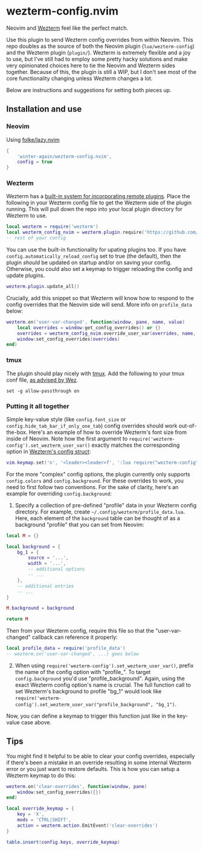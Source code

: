 # wezterm-config.nvim

Neovim and [Wezterm](https://github.com/wez/wezterm) feel like the perfect match. 

Use this plugin to send Wezterm config overrides from within Neovim. This repo doubles as the source of both the Neovim plugin (`lua/wezterm-config`) and the Wezterm plugin (`plugin/`). Wezterm is extremely flexible and a joy to use, but I've still had to employ some pretty hacky solutions and make very opinionated choices here to tie the Neovim and Wezterm sides together. Because of this, the plugin is still a WIP, but I don't see most of the core functionality changing unless Wezterm changes a lot. 

Below are instructions and suggestions for setting both pieces up.

## Installation and use

### Neovim

Using [folke/lazy.nvim](https://github.com/folke/lazy.nvim)

```lua
{
    'winter-again/wezterm-config.nvim',
    config = true
}
```

### Wezterm

Wezterm has a [built-in system for incorporating remote plugins](https://github.com/wez/wezterm/commit/e4ae8a844d8feaa43e1de34c5cc8b4f07ce525dd). Place the following in your Wezterm config file to get the Wezterm side of the plugin running. This will pull down the repo into your local plugin directory for Wezterm to use. 

```lua
local wezterm = require('wezterm')
local wezterm_config_nvim = wezterm.plugin.require('https://github.com/winter-again/wezterm-config.nvim')
-- rest of your config
```

You can use the built-in functionality for upating plugins too. If you have `config.automatically_reload_config` set to true (the default), then the plugin *should* be updated on startup and/or on saving your config. Otherwise, you could also set a keymap to trigger reloading the config and update plugins.

```lua
wezterm.plugin.update_all()
```

Crucially, add this snippet so that Wezterm will know how to respond to the config overrides that the Neovim side will send. More info on `profile_data` below:

```lua
wezterm.on('user-var-changed', function(window, pane, name, value)
    local overrides = window:get_config_overrides() or {}
    overrides = wezterm_config_nvim.override_user_var(overrides, name, value, profile_data)
    window:set_config_overrides(overrides)
end)
```

### tmux

The plugin should play nicely with [tmux](https://github.com/tmux/tmux). Add the following to your tmux conf file, [as advised by Wez](https://wezfurlong.org/wezterm/recipes/passing-data.html#user-vars).

```
set -g allow-passthrough on
```

### Putting it all together

Simple key-value style (like `config.font_size` or `config.hide_tab_bar_if_only_one_tab`) config overrides should work out-of-the-box. Here's an example of how to override Wezterm's font size from inside of Neovim. Note how the first argument to `require('wezterm-config').set_wezterm_user_var()` exactly matches the corresponding option in [Wezterm's config struct](https://wezfurlong.org/wezterm/config/lua/config/index.html):

```lua
vim.keymap.set('n', '<leader><leader>f', ':lua require("wezterm-config").set_wezterm_user_var("font_size", "20")<CR>')
```

For the more "complex" config options, the plugin currently only supports `config.colors` and `config.background`. For these overrides to work, you need to first follow two conventions. For the sake of clarity, here's an example for overriding `config.background`:

1. Specify a collection of pre-defined "profile" data in your Wezterm config directory. For example, create `~/.config/wezterm/profile_data.lua`. Here, each element of the `background` table can be thought of as a background "profile" that you can set from Neovim:

```lua
local M = {}

local background = {
    bg_1 = {
        source = '...',
        width = '...',
        -- additional options
        -- ...
    },
    -- additional entries
    -- ...
}

M.background = background

return M
```

Then from your Wezterm config, require this file so that the "user-var-changed" callback can reference it properly:

```lua
local profile_data = require('profile_data')
-- wezterm.on('user-var-changed', ...) goes below
```

2. When using `require('wezterm-config').set_wezterm_user_var()`, prefix the name of the config option with "profile_". To target `config.background` you'd use "profile_background". Again, using the exact Wezterm config option's name is crucial. The full function call to set Wezterm's background to profile "bg_1" would look like `require('wezterm-config').set_wezterm_user_var("profile_background", "bg_1")`. 

Now, you can define a keymap to trigger this function just like in the key-value case above. 

## Tips

You might find it helpful to be able to clear your config overrides, especially if there's been a mistake in an override resulting in some internal Wezterm error or you just want to restore defaults. This is how you can setup a Wezterm keymap to do this:

```lua
wezterm.on('clear-overrides', function(window, pane)
    window:set_config_overrides({})
end)

local override_keymap = {
    key = 'X',
    mods = 'CTRL|SHIFT',
    action = wezterm.action.EmitEvent('clear-overrides')
}

table.insert(config.keys, override_keymap)
```
